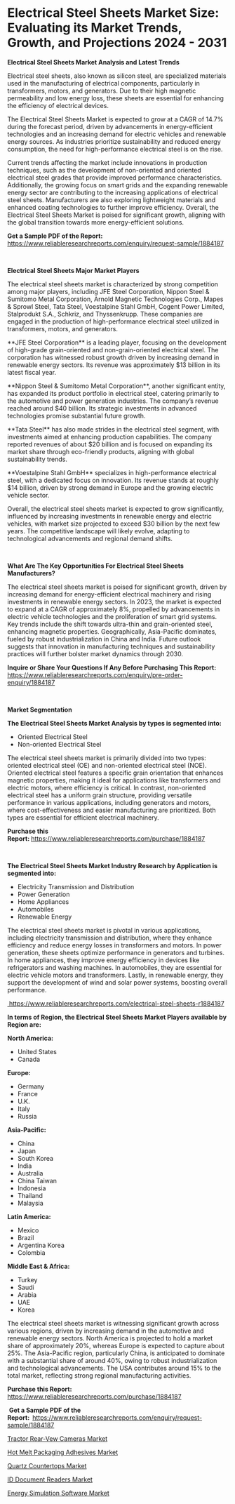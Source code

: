 <p><h1>Electrical Steel Sheets Market Size: Evaluating its Market Trends, Growth, and Projections 2024 - 2031</h1></p><p><strong>Electrical Steel Sheets Market Analysis and Latest Trends</strong></p>
<p><p>Electrical steel sheets, also known as silicon steel, are specialized materials used in the manufacturing of electrical components, particularly in transformers, motors, and generators. Due to their high magnetic permeability and low energy loss, these sheets are essential for enhancing the efficiency of electrical devices. </p><p>The Electrical Steel Sheets Market is expected to grow at a CAGR of 14.7% during the forecast period, driven by advancements in energy-efficient technologies and an increasing demand for electric vehicles and renewable energy sources. As industries prioritize sustainability and reduced energy consumption, the need for high-performance electrical steel is on the rise. </p><p>Current trends affecting the market include innovations in production techniques, such as the development of non-oriented and oriented electrical steel grades that provide improved performance characteristics. Additionally, the growing focus on smart grids and the expanding renewable energy sector are contributing to the increasing applications of electrical steel sheets. Manufacturers are also exploring lightweight materials and enhanced coating technologies to further improve efficiency. Overall, the Electrical Steel Sheets Market is poised for significant growth, aligning with the global transition towards more energy-efficient solutions.</p></p>
<p><strong>Get a Sample PDF of the Report:&nbsp;</strong> <a href="https://www.reliableresearchreports.com/enquiry/request-sample/1884187?utm_campaign=83&utm_medium=2&utm_source=Github&utm_content=ia&utm_term=11112024&utm_id=electrical-steel-sheets">https://www.reliableresearchreports.com/enquiry/request-sample/1884187</a></p>
<p>&nbsp;</p>
<p><strong>Electrical Steel Sheets Major Market Players</strong></p>
<p><p>The electrical steel sheets market is characterized by strong competition among major players, including JFE Steel Corporation, Nippon Steel & Sumitomo Metal Corporation, Arnold Magnetic Technologies Corp., Mapes & Sprowl Steel, Tata Steel, Voestalpine Stahl GmbH, Cogent Power Limited, Stalprodukt S.A., Schkriz, and Thyssenkrupp. These companies are engaged in the production of high-performance electrical steel utilized in transformers, motors, and generators.</p><p>**JFE Steel Corporation** is a leading player, focusing on the development of high-grade grain-oriented and non-grain-oriented electrical steel. The corporation has witnessed robust growth driven by increasing demand in renewable energy sectors. Its revenue was approximately $13 billion in its latest fiscal year.</p><p>**Nippon Steel & Sumitomo Metal Corporation**, another significant entity, has expanded its product portfolio in electrical steel, catering primarily to the automotive and power generation industries. The company’s revenue reached around $40 billion. Its strategic investments in advanced technologies promise substantial future growth.</p><p>**Tata Steel** has also made strides in the electrical steel segment, with investments aimed at enhancing production capabilities. The company reported revenues of about $20 billion and is focused on expanding its market share through eco-friendly products, aligning with global sustainability trends.</p><p>**Voestalpine Stahl GmbH** specializes in high-performance electrical steel, with a dedicated focus on innovation. Its revenue stands at roughly $14 billion, driven by strong demand in Europe and the growing electric vehicle sector.</p><p>Overall, the electrical steel sheets market is expected to grow significantly, influenced by increasing investments in renewable energy and electric vehicles, with market size projected to exceed $30 billion by the next few years. The competitive landscape will likely evolve, adapting to technological advancements and regional demand shifts.</p></p>
<p>&nbsp;</p>
<p><strong>What Are The Key Opportunities For Electrical Steel Sheets Manufacturers?</strong></p>
<p><p>The electrical steel sheets market is poised for significant growth, driven by increasing demand for energy-efficient electrical machinery and rising investments in renewable energy sectors. In 2023, the market is expected to expand at a CAGR of approximately 8%, propelled by advancements in electric vehicle technologies and the proliferation of smart grid systems. Key trends include the shift towards ultra-thin and grain-oriented steel, enhancing magnetic properties. Geographically, Asia-Pacific dominates, fueled by robust industrialization in China and India. Future outlook suggests that innovation in manufacturing techniques and sustainability practices will further bolster market dynamics through 2030.</p></p>
<p><strong>Inquire or Share Your Questions If Any Before Purchasing This Report:</strong> <a href="https://www.reliableresearchreports.com/enquiry/pre-order-enquiry/1884187?utm_campaign=83&utm_medium=2&utm_source=Github&utm_content=ia&utm_term=11112024&utm_id=electrical-steel-sheets">https://www.reliableresearchreports.com/enquiry/pre-order-enquiry/1884187</a></p>
<p>&nbsp;</p>
<p><strong>Market Segmentation</strong></p>
<p><strong>The Electrical Steel Sheets Market Analysis by types is segmented into:</strong></p>
<p><ul><li>Oriented Electrical Steel</li><li>Non-oriented Electrical Steel</li></ul></p>
<p><p>The electrical steel sheets market is primarily divided into two types: oriented electrical steel (OE) and non-oriented electrical steel (NOE). Oriented electrical steel features a specific grain orientation that enhances magnetic properties, making it ideal for applications like transformers and electric motors, where efficiency is critical. In contrast, non-oriented electrical steel has a uniform grain structure, providing versatile performance in various applications, including generators and motors, where cost-effectiveness and easier manufacturing are prioritized. Both types are essential for efficient electrical machinery.</p></p>
<p><strong>Purchase this Report:&nbsp;</strong><a href="https://www.reliableresearchreports.com/purchase/1884187?utm_campaign=83&utm_medium=2&utm_source=Github&utm_content=ia&utm_term=11112024&utm_id=electrical-steel-sheets">https://www.reliableresearchreports.com/purchase/1884187</a></p>
<p>&nbsp;</p>
<p><strong>The Electrical Steel Sheets Market Industry Research by Application is segmented into:</strong></p>
<p><ul><li>Electricity Transmission and Distribution</li><li>Power Generation</li><li>Home Appliances</li><li>Automobiles</li><li>Renewable Energy</li></ul></p>
<p><p>The electrical steel sheets market is pivotal in various applications, including electricity transmission and distribution, where they enhance efficiency and reduce energy losses in transformers and motors. In power generation, these sheets optimize performance in generators and turbines. In home appliances, they improve energy efficiency in devices like refrigerators and washing machines. In automobiles, they are essential for electric vehicle motors and transformers. Lastly, in renewable energy, they support the development of wind and solar power systems, boosting overall performance.</p></p>
<p><a href="https://www.reliableresearchreports.com/electrical-steel-sheets-r1884187?utm_campaign=83&utm_medium=2&utm_source=Github&utm_content=ia&utm_term=11112024&utm_id=electrical-steel-sheets">&nbsp;https://www.reliableresearchreports.com/electrical-steel-sheets-r1884187</a></p>
<p><strong>In terms of Region, the Electrical Steel Sheets Market Players available by Region are:</strong></p>
<p>
    <p> <strong> North America: </strong>
        <ul>
            <li>United States</li>
            <li>Canada</li>
        </ul>
        </p> 
    <p> <strong> Europe: </strong>
        <ul>
            <li>Germany</li>
            <li>France</li>
            <li>U.K.</li>
            <li>Italy</li>
            <li>Russia</li>
        </ul>
        </p> 
    <p> <strong> Asia-Pacific: </strong>
        <ul>
            <li>China</li>
            <li>Japan</li>
            <li>South Korea</li>
            <li>India</li>
            <li>Australia</li>
            <li>China Taiwan</li>
            <li>Indonesia</li>
            <li>Thailand</li>
            <li>Malaysia</li>
        </ul>
        </p> 
    <p> <strong> Latin America: </strong>
        <ul>
            <li>Mexico</li>
            <li>Brazil</li>
            <li>Argentina Korea</li>
            <li>Colombia</li>
        </ul>
        </p> 
    <p> <strong> Middle East & Africa: </strong>
        <ul>
            <li>Turkey</li>
            <li>Saudi</li>
            <li>Arabia</li>
            <li>UAE</li>
            <li>Korea</li>
        </ul>
    </p>
    </p>
<p><p>The electrical steel sheets market is witnessing significant growth across various regions, driven by increasing demand in the automotive and renewable energy sectors. North America is projected to hold a market share of approximately 20%, whereas Europe is expected to capture about 25%. The Asia-Pacific region, particularly China, is anticipated to dominate with a substantial share of around 40%, owing to robust industrialization and technological advancements. The USA contributes around 15% to the total market, reflecting strong regional manufacturing activities.</p></p>
<p><strong>Purchase this Report: </strong><a href="https://www.reliableresearchreports.com/purchase/1884187?utm_campaign=83&utm_medium=2&utm_source=Github&utm_content=ia&utm_term=11112024&utm_id=electrical-steel-sheets">https://www.reliableresearchreports.com/purchase/1884187</a></p>
<p>&nbsp;<strong>Get a Sample PDF of the Report:&nbsp;&nbsp;</strong><a href="https://www.reliableresearchreports.com/enquiry/request-sample/1884187?utm_campaign=83&utm_medium=2&utm_source=Github&utm_content=ia&utm_term=11112024&utm_id=electrical-steel-sheets">https://www.reliableresearchreports.com/enquiry/request-sample/1884187</a></p>
<p><strong></strong></p>
<p><p><a href="https://www.linkedin.com/pulse/tractor-rear-vew-cameras-market-transformation-comparative-ml45c?utm_campaign=83&utm_medium=2&utm_source=Github&utm_content=ia&utm_term=11112024&utm_id=electrical-steel-sheets">Tractor Rear-Vew Cameras Market</a></p><p><a href="https://github.com/AdeaKodra585/Market-Research-Report-List-1/blob/main/hot-melt-packaging-adhesives-market.md?utm_campaign=83&utm_medium=2&utm_source=Github&utm_content=ia&utm_term=11112024&utm_id=electrical-steel-sheets">Hot Melt Packaging Adhesives Market</a></p><p><a href="https://github.com/leonidmsw5y/Market-Research-Report-List-1/blob/main/quartz-countertops-market.md?utm_campaign=83&utm_medium=2&utm_source=Github&utm_content=ia&utm_term=11112024&utm_id=electrical-steel-sheets">Quartz Countertops Market</a></p><p><a href="https://www.linkedin.com/pulse/id-document-readers-market-segmentation-geographical-regions-azgtc?utm_campaign=83&utm_medium=2&utm_source=Github&utm_content=ia&utm_term=11112024&utm_id=electrical-steel-sheets">ID Document Readers Market</a></p><p><a href="https://issuu.com/reportprime-2/docs/energy-simulation-software-market-s_2b7a749954a2c4?utm_campaign=83&utm_medium=2&utm_source=Github&utm_content=ia&utm_term=11112024&utm_id=electrical-steel-sheets">Energy Simulation Software Market</a></p></p>